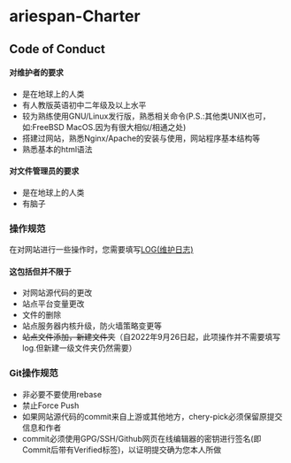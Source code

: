 # ariespan-Charter
## Code of Conduct
#### 对维护者的要求
- 是在地球上的人类
- 有人教版英语初中二年级及以上水平
- 较为熟练使用GNU/Linux发行版，熟悉相关命令(P.S.:其他类UNIX也可，如:FreeBSD MacOS.因为有很大相似/相通之处)
- 搭建过网站，熟悉Nginx/Apache的安装与使用，网站程序基本结构等
- 熟悉基本的html语法
#### 对文件管理员的要求
- 是在地球上的人类
- 有脑子
### 操作规范
在对网站进行一些操作时，您需要填写[LOG(维护日志)](https://github.com/ariespan-Open/ariespan-log)
#### 这包括但并不限于
- 对网站源代码的更改
- 站点平台变量更改
- 文件的删除
- 站点服务器内核升级，防火墙策略变更等
- ~~站点文件添加，新建文件夹~~（自2022年9月26日起，此项操作并不需要填写log.但新建一级文件夹仍然需要）
### Git操作规范
- 非必要不要使用rebase
- 禁止Force Push
- 如果网站源代码的commit来自上游或其他地方，chery-pick必须保留原提交信息和作者
- commit必须使用GPG/SSH/Github网页在线编辑器的密钥进行签名(即Commit后带有Verified标签)，以证明提交确为您本人所做